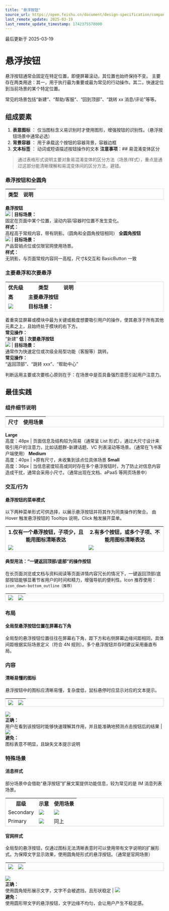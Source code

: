 ```yaml
---
title: "悬浮按钮"
source_url: https://open.feishu.cn/document/design-specification/component---data-entry/button/button_float
last_remote_update: 2025-03-19
last_remote_update_timestamp: 1742375578000
---
```

最后更新于 2025-03-19

# 悬浮按钮
悬浮按钮通常会固定在特定位置，即便屏幕滚动，其位置也始终保持不变。
主要存在两类用途：其一，用于执行最为重要或最为常见的行动操作。其二，快速定位到当前场景的某个特定位置。

常见的场景包括“新建”、“帮助/客服”、“回到顶部”、“跳转 xx 消息/评论”等等。

## 组成要素

1. **表意图标** ： 仅当图标含义易识别时才使用图形，增强按钮的识别性。（悬浮按钮场景中通常必选）
1. **背景容器** ： 用于承载这个按钮的容器背景，容器边框
1. **文本标签** ： 动词或短语描述按钮操作的文本
**注意事项**：## 易混淆变体区分

> 通过表格形式说明主要对象易混淆变体的区分方法（场景/样式），重点是通过这部分能清晰理解和易混变体间的区分方法，避错。

### 悬浮按钮和全圆角
<!DOCTYPE html>
<html>
<head>
    <style>
        table {
            border-collapse: separate;
            border-spacing: 0;
            border: 1px solid #D5D5D6;
        }

td {
            border: 1px solid #EAEAEA;
            padding: 0px;
        }
    </style>
</head>
</html>

类型 | 说明
--- | ---
**悬浮按钮**  
![](https://sf3-cn.feishucdn.com/obj/open-platform-opendoc/d7abf51ce5f36df4351b0ff02a0b3baa_Ox9goIKNvd.png?height=400&lazyload=true&width=840) | **目标场景：**  
固定在页面中某个位置，滚动内容/容器时位置不发生变化。  
**样式：**  
高程高于常规内容，带有阴影。（圆角和全圆角按钮相同）
**全圆角按钮**  
![](https://sf3-cn.feishucdn.com/obj/open-platform-opendoc/8991afadc7355539ffbcc69c990ecfe3_taSMTNBees.png?height=400&lazyload=true&width=840) | **目标场景：**  
产品营销点位或仅限官网使用场景。  
**样式：**  
无阴影，与页面常规内容同一高程，尺寸&交互和 BasicButton 一致

### 主要悬浮和次要悬浮

优先级 | 类型 | 说明
--- | --- | ---
**高** | **主要悬浮按钮**  
![](https://sf3-cn.feishucdn.com/obj/open-platform-opendoc/298a07539f7acb4141ea590b7203797f_uhO0QyjkK5.png?height=400&lazyload=true&width=840) | **目标场景：**  
着重突显屏幕或模块中最为关键或极度想要吸引用户的操作，使其悬浮于所有其他元素之上，且始终处于模块的右下方。   
**常见操作：**  
“新建”
**低** | **次要悬浮按钮**  
![](https://sf3-cn.feishucdn.com/obj/open-platform-opendoc/7a6e7fda955374b18a2ca25ba0583e3f_FMl7pMyFBZ.png?height=400&lazyload=true&width=840) | **目标场景：**  
通常作为快速定位或次级全局型功能（客服等）跳转。  
**常见操作：**  
“返回顶部”、“跳转 xxx”、“帮助中心”

<md-alert>判断运用主要或次要核心原则在于：在场景中是否具备强烈意愿引起用户注意力。

## 最佳实践

### 组件细节说明

尺寸 | 使用场景
--- | ---
**Large**  
高度：48px | 页面信息及结构较为简易（通常呈 List 形式），通过大尺寸设计来吸引用户的注意力，比如话题群-新建话题、VC 列表滚动等场景。（通常在飞书客户端使用）
**Medium**  
高度：40px | >原有尺寸，未收集到该点位具体场景
**Small**  
高度：36px | 当信息密度较高或同时存在多个悬浮按钮时，为了防止对信息内容造成干扰，通常会采用小尺寸。（通常出现在文档、aPaaS 等网页场景中）

### 交互/行为

#### 悬浮按钮的菜单模式

以下两种菜单形式可供选择，以展示悬浮按钮并将其作为同类操作的聚合。 由 Hover 触发悬浮按钮的 Tooltips 说明，Click 触发展开菜单。

1.仅有一个悬浮按钮，子项少，且能用图标清晰表达 | 2.有多个按钮，或多个子项、不能用图标清晰表达
--- | ---
![](https://sf3-cn.feishucdn.com/obj/open-platform-opendoc/6ca2387519dfc4af7ac3319c9ed40e43_N6D21AHBW9.png?height=800&lazyload=true&width=1600) | ![](https://sf3-cn.feishucdn.com/obj/open-platform-opendoc/94f2bd5c775a112de1556ab3e524272c_rHbupjsrjx.png?height=800&lazyload=true&width=1600)

#### 典型用法：“一键返回顶部/底部”的操作按钮

在长页面浏览或文档与资料阅读等页面详情内容冗长的情况下，一键返回顶部/底部按钮能够显著节省用户的时间和精力，增强导航的便利性。Icon 推荐使用：`icon_down-bottom_outline（推荐）`

![](https://sf3-cn.feishucdn.com/obj/open-platform-opendoc/c3495f57e16bfef37b4267a3eafdfcb9_re8kHUkiwO.png?height=400&lazyload=true&width=840) | ![](https://sf3-cn.feishucdn.com/obj/open-platform-opendoc/48ae4be9b688da0a2332e4d0205b28ce_uabc8GUeqM.png?height=400&lazyload=true&width=840)
--- | ---

### 布局

#### 全局型悬浮按钮位置在屏幕右下角

全局型的悬浮按钮位置往往在屏幕右下角，距下方和右侧屏幕边缘间距相同，具体间距根据实际场景定义（符合 4N 规则）。多个悬浮按钮并存时建议采用垂直布局。

### 内容

#### 清晰易懂的图标

悬浮按钮中的图标应清晰易懂，复杂度低，鼠标悬停时应显示对应的文本提示。

![](https://sf3-cn.feishucdn.com/obj/open-platform-opendoc/58868fdba729a9dc65803e0dbffc7e0d_ysocRqhwSx.png?height=400&lazyload=true&width=840) | ![](https://sf3-cn.feishucdn.com/obj/open-platform-opendoc/7c837f918874800f8e7730a0cce745a4_iENue3dljw.png?height=400&lazyload=true&width=840)
--- | ---
![](https://sf3-cn.feishucdn.com/obj/open-platform-opendoc/f280964f6dabb16bf6ea6801799276a3_3hYp5rFRao.png?height=20&lazyload=true&width=800)  
**正确：**  
用户在看到该按钮时能够快速理解其作用，并且能准确地预测点击按钮后的结果 | ![](https://sf3-cn.feishucdn.com/obj/open-platform-opendoc/5d576ae0cad45457a2c92e8b32194543_EWbyDet7Zc.png?height=20&lazyload=true&width=800)  
**避免：**  
图标表意不明显，且缺失文本提示说明

### 特殊场景

#### 消息样式

部分场景中会借助“悬浮按钮”扩展文案提供功能信息，较为常见的是 IM 消息列表场景。

层级 | 示意 | 使用场景
--- | --- | ---
Secondary | ![](https://sf3-cn.feishucdn.com/obj/open-platform-opendoc/0426f2178f7cfaefedacc99d731c7837_QV0K52iyAx.png?height=230&lazyload=true&width=1200) | ![](https://sf3-cn.feishucdn.com/obj/open-platform-opendoc/f7b9c0ddb674a27aa5bff0ca514f145a_nWbDYuike5.png?height=600&lazyload=true&width=840)
Primary | ![](https://sf3-cn.feishucdn.com/obj/open-platform-opendoc/17416fa5be5a5b993b646f42b98dd8fc_gFrJO6G1jm.png?height=230&lazyload=true&width=1200) | 同上

#### 官网样式

全局型的悬浮按钮，仅通过图标无法清晰表意时可以使用带有文字说明的扩展形式。为保障文字显示效果，使用圆角矩形式的悬浮按钮。（通常是官网场景）

![](https://sf3-cn.feishucdn.com/obj/open-platform-opendoc/38b119e5c6a845208de60495246fe533_XyhZ48NJgS.png?height=630&lazyload=true&width=1280) | ![](https://sf3-cn.feishucdn.com/obj/open-platform-opendoc/e71f21c74517ff2a489d885e8a858cc2_Ullhfrwn73.png?height=630&lazyload=true&width=1280)
--- | ---
![](https://sf3-cn.feishucdn.com/obj/open-platform-opendoc/f280964f6dabb16bf6ea6801799276a3_3hYp5rFRao.png?height=20&lazyload=true&width=800)  
**正确：**   
使用圆角矩形展示文字，文字不会被遮挡，且形状稳定 | ![](https://sf3-cn.feishucdn.com/obj/open-platform-opendoc/5d576ae0cad45457a2c92e8b32194543_EWbyDet7Zc.png?height=20&lazyload=true&width=800)  
**避免：**   
使用圆形带文字的悬浮按钮，文字边缘不均匀，会让用户产生不稳定感。
